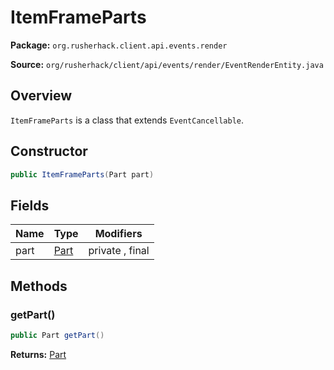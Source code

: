 # ItemFrameParts

**Package:** `org.rusherhack.client.api.events.render`

**Source:** `org/rusherhack/client/api/events/render/EventRenderEntity.java`

## Overview

`ItemFrameParts` is a class that extends `EventCancellable`.

## Constructor

```java
public ItemFrameParts(Part part)
```

## Fields

| Name | Type | Modifiers |
|------|------|----------|
| part | [Part](/client/api/events/render/Part.md) | private , final |


## Methods

### getPart()

```java
public Part getPart()
```

**Returns:** [Part](/client/api/events/render/Part.md)

